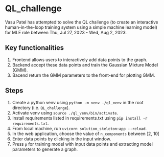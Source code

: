 # QL_challenge

Vasu Patel has attempted to solve the QL challenge (to create an interactive human-in-the-loop training system using a simple machine learning model) for MLE role between Thu, Jul 27, 2023 - Wed, Aug 2, 2023.


## Key functionalities
1. Frontend allows users to interactively add data points to the graph.
2. Backend accept these data points and train the Gaussian Mixture Model (GMM).
3. Bacend return the GMM parameters to the front-end for plotting GMM.

## Steps
1. Create a python venv using `python -m venv ./ql_venv` in the root directory (i.e. `QL_challenge`).
2. Activate venv using `source ./ql_venv/bin/activate`.
3. Install requirements listed in requirements.txt using `pip install -r requirements.txt`.
4. From local machine, run `uvicorn solution_skeleton:app --reload`.
5. In the web application, choose the value of `n_components` between [2, 10]
6. Enter data points by clicking in the input window.
7. Press `p` for training model with input data points and extracting model parameters to generate a graph.

